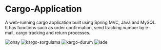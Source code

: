 # Cargo-Application
A web-running cargo application built using Spring MVC, Java and MySQL. It has functions such as order confirmation, send tracking number by e-mail, cargo tracking and return processes.

![onay](https://user-images.githubusercontent.com/60064079/179351760-e3da6ba1-b7f2-4270-8038-c578c94180d7.png)
![kargo-sorgulama](https://user-images.githubusercontent.com/60064079/179351762-222a5de6-a87f-4275-8075-ffe0725ab001.png)
![kargo-durum](https://user-images.githubusercontent.com/60064079/179351764-d2c2baf9-5d7c-425b-bef1-0294d1917bbc.png)
![iade](https://user-images.githubusercontent.com/60064079/179351767-5e6437d3-8fad-4098-8c2a-c213a7999814.png)


